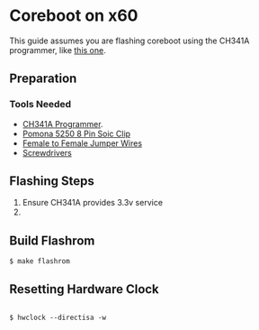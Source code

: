 # Coreboot on x60

This guide assumes you are flashing coreboot using the CH341A programmer, like [this
one](https://www.amazon.com/gp/product/B01J3O1KSY).

## Preparation

### Tools Needed

- [CH341A Programmer](https://www.amazon.com/gp/product/B01J3O1KSY).
- [Pomona 5250 8 Pin Soic Clip](https://www.amazon.com/gp/product/B00DDE7N3C)
- [Female to Female Jumper Wires](https://www.amazon.com/gp/product/B01IB7UOFE)
- [Screwdrivers](https://www.amazon.com/Wiha-26197-Precision-Phillips-Screwdriver/dp/B01L46TEN2/)

## Flashing Steps

1. Ensure CH341A provides 3.3v service
2. 

## Build Flashrom

```
$ make flashrom
```

## Resetting Hardware Clock

```

$ hwclock --directisa -w
```
